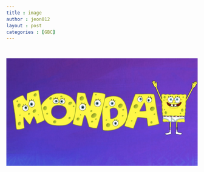 ```yaml
---
title : image
author : jeon012
layout : post
categories : [GBC]
---
```

<img src="{{ 'assets/images/pic03.jpg' | relative_url }}" alt="" />
<p><img src="maxresdefault.jpg" alt=""></p>
